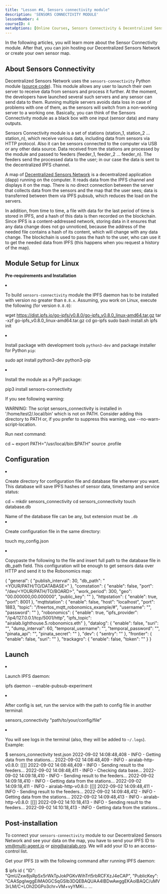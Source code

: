 ```yaml
---
title: "Lesson #4, Sensors connectivity module"
description: 'SENSORS CONNECTIVITY MODULE'
lessonNumber: 4
courseID: 4
metaOptions: [Online Courses, Sensors Connectivity & Decentralized Sensors Network]
---
```


In the following articles, you will learn more about the Sensor Connectivity module. After that, you can join hosting our Decentralized Sensors Network or create your own sensor map.

## About Sensors Connectivity

Decentralized Sensors Network uses the `sensors-connectivity` Python module ([source code](https://github.com/airalab/sensors-connectivity)). This module allows any user to launch their own server to receive data from sensors and process it further. At the moment, the developers have launched several such servers and any sensor can send data to them. Running multiple servers avoids data loss in case of problems with one of them, as the sensors will switch from a non-working server to a working one. Basically, you can think of the Sensors Connectivity module as a black box with one input (sensor data) and many outputs.

<LessonImages  figure figureCaption="Module architecture" src="sensors-connectivity-course/lesson-4-1.png" alt="Module architecture"/>

Sensors Connectivity module is a set of stations (station_1, station_2 ... station_n), which receive various data, including data from sensors via HTTP protocol. Also it can be sensors connected to the computer via USB or any other data source. Data received from the stations are processed by the module and passed to feeders (feeder_1, feeder_2 ... feeder_n). The feeders send the processed data to the user; in our case the data is sent to the decentralized IPFS channel. 

A map of [Decentralized Sensors Network](https://sensors.robonomics.network/#/) is a decentralized application (dapp) running on the computer. It reads data from the IPFS channel and displays it on the map. There is no direct connection between the server that collects data from the sensors and the map that the user sees; data is transferred between them via IPFS pubsub, which reduces the load on the servers. 

In addition, from time to time, a file with data for the last period of time is stored in IPFS, and a hash of this data is then recorded on the blockchain. Since IPFS is a content-addressed network, storing data in it ensures that any data change does not go unnoticed, because the address of the needed file contains a hash of its content, which will change with any data change. The blockchain is used to pass the hash to the user, who can use it to get the needed data from IPFS (this happens when you request a history of the map).

## Module Setup for Linux

**Pre-requirements and Installation**

<List type="numbers">

<li>

To build `sensors-connectivity` module the IPFS daemon has to be installed with version no greater than `0.8.x`. Assuming, you work on Linux, execute the following (for version `0.8.0`):

<LessonCodeWrapper codeClass="big-code" language="bash">wget https://dist.ipfs.io/go-ipfs/v0.8.0/go-ipfs_v0.8.0_linux-amd64.tar.gz
tar -xzf go-ipfs_v0.8.0_linux-amd64.tar.gz
cd go-ipfs
sudo bash install.sh
ipfs init</LessonCodeWrapper>

</li>


<li>

Install package with development tools `python3-dev` and package installer for Python `pip`:

<LessonCodeWrapper codeClass="long-code" language="bash">sudo apt install python3-dev python3-pip</LessonCodeWrapper>

</li>


<li>

Install the module as a PyPI package:

<LessonCodeWrapper codeClass="long-code" language="bash">pip3 install sensors-connectivity</LessonCodeWrapper>

If you see following warning: 

<LessonCodeWrapper codeClass="big-code" language="bash">WARNING: The script sensors_connectivity is installed in '/home/test2/.local/bin' which is not on PATH.
Consider adding this directory to PATH or, if you prefer to suppress this warning, use --no-warn-script-location.</LessonCodeWrapper>

Run next command:

<LessonCodeWrapper  language="bash">cd ~
export PATH="/usr/local/bin:$PATH"
source .profile</LessonCodeWrapper>

</li>

</List>

## Configuration

<List type="numbers">

<li>

Create directory for configuration file and database file wherever you want. This database will save IPFS hashes of sensor data, timestamp and service status:

<LessonCodeWrapper language="bash">cd ~
mkdir sensors_connectivity
cd sensors_connectivity
touch database.db</LessonCodeWrapper>

<RoboAcademyNote type="okay" title="INFO">
Name of the database file can be any, but extension must be <code>.db</code>
</RoboAcademyNote>

</li>


<li>

Create configuration file in the same directory:

<LessonCodeWrapper language="bash">touch my_config.json</LessonCodeWrapper>

</li>


<li>

Copypaste the following to the file and insert full path to the database file in db_path field. This configuration will be enough to get sensors data over HTTP and send it to the Robonomics map:

<LessonCodeWrapper codeClass="big-code" language="json">{
   "general": {
      "publish_interval": 30,
      "db_path": "<YOUR/PATH/TO/DATABASE>"
   },
   "comstation": {
      "enable": false,
      "port": "/dev/<YOUR/PATH/TO/BOARD>",
      "work_period": 300,
      "geo": "00.000000,00.000000",
      "public_key": ""
   },
   "httpstation": {
      "enable": true,
      "port": 8001
   },
   "mqttstation": {
      "enable": false,
      "host": "localhost",
      "port": 1883,
      "topic": "/freertos_mqtt_robonomics_example/#",
      "username": "",
      "password": ""
   },
   "robonomics": {
      "enable": true,
      "ipfs_provider": "/ip4/127.0.0.1/tcp/5001/http",
      "ipfs_topic": "airalab.lighthouse.5.robonomics.eth"
   },
   "datalog": {
      "enable": false,
      "suri": "",
      "dump_interval": 60,
      "temporal_username": "",
      "temporal_password": "",
      "pinata_api": "",
      "pinata_secret": ""
   },
   "dev": {
      "sentry": ""
   },
   "frontier": {
      "enable": false,
      "suri": ""
   },
   "trackagro": {
      "enable": false,
      "token": ""
   }
}</LessonCodeWrapper>

</li>

</List>

## Launch


<List type="numbers">

<li>

Launch IPFS daemon:

<LessonCodeWrapper codeCLass="big-code" language="bash">ipfs daemon --enable-pubsub-experiment</LessonCodeWrapper>

</li>


<li>

After config is set, run the service with the path to config file in another terminal:

<LessonCodeWrapper language="bash">sensors_connectivity "path/to/your/config/file”</LessonCodeWrapper>

</li>


<li>

You will see logs in the terminal (also, they will be added to `~/.logs`). Example:

<LessonCodeWrapper codeClass="big-code" language="bash">$ sensors_connectivity test.json
2022-09-02 14:08:48,408 - INFO - Getting data from the stations...
2022-09-02 14:08:48,409 - INFO - airalab-http-v0.8.0: [[]]
2022-09-02 14:08:48,409 - INFO - Sending result to the feeders...
2022-09-02 14:08:48,411 - INFO - Checking data base...
2022-09-02 14:09:18,410 - INFO - Sending result to the feeders...
2022-09-02 14:09:18,410 - INFO - Getting data from the stations...
2022-09-02 14:09:18,411 - INFO - airalab-http-v0.8.0: [[]]
2022-09-02 14:09:48,411 - INFO - Sending result to the feeders...
2022-09-02 14:09:48,412 - INFO - Getting data from the stations...
2022-09-02 14:09:48,413 - INFO - airalab-http-v0.8.0: [[]]
2022-09-02 14:10:18,413 - INFO - Sending result to the feeders...
2022-09-02 14:10:18,413 - INFO - Getting data from the stations...</LessonCodeWrapper>

</li>

</List>

## Post-installation

To connect your `sensors-connectivity` module to our Decentralized Sensors Network and see your data on the map, you have to send your IPFS ID to [vm@multi-agent.io](mailto:vm@multi-agent.io) or [ping@airalab.org](mailto:ping@airalab.org). We will add your ID to an access-control list.

Get your IPFS `ID` with the following command after running IPFS daemon:

<LessonCodeWrapper codeClass="big-code" language="bash">$ ipfs id
{
	"ID": "QmUZxw8jsRpSx5rWkTpJokPGKvWihTrt5rbRCFXzJ4eCAP",
	"PublicKey": "CAASpgIwggEiMA0GCSqGSIb3DQEBAQUAA4IBDwAwggEKAoIBAQC/uMV3rLM/C+LOh2DGPo3chr+VM+vyYMKi...
    ...</LessonCodeWrapper>